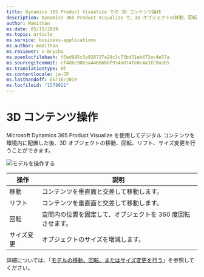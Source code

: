 ```yaml
---
title: Dynamics 365 Product Visualize での 3D コンテンツ操作
description: Dynamics 365 Product Visualize で、3D オブジェクトの移動、回転、リフト、サイズ変更ができます
author: Mamithan
ms.date: 05/15/2019
ms.topic: article
ms.service: business-applications
ms.author: mamithan
ms.reviewer: v-brycho
ms.openlocfilehash: f5ed995c5a928737a29c3c73bd51eb472ec4e57a
ms.sourcegitcommit: cf4dbc9865a44606bbf9346d74fe8c4a3fc9a3b5
ms.translationtype: HT
ms.contentlocale: ja-JP
ms.lasthandoff: 05/16/2019
ms.locfileid: "1578922"
---
```

# <a name="3d-content-manipulation"></a>3D コンテンツ操作

Microsoft Dynamics 365 Product Visualize を使用してデジタル コンテンツを環境内に配置した後、3D オブジェクトの移動、回転、リフト、サイズ変更を行うことができます。

![モデルを操作する](media/manipulate-model.PNG "モデルを操作する")

|操作|説明|
|--------|-----------------------------------------------------------------------------------------|
|移動    |コンテンツを垂直面と交差して移動します。|
|リフト    |コンテンツを垂直面と交差して移動します。|
|回転  |空間内の位置を固定して、オブジェクトを 360 度回転させます。|
|サイズ変更  |オブジェクトのサイズを増減します。|

詳細については、「[モデルの移動、回転、またはサイズ変更を行う](https://docs.microsoft.com/dynamics365/mixed-reality/product-visualize/manipulate-models#move-rotate-or-change-the-size-of-your-model)」を参照してください。
